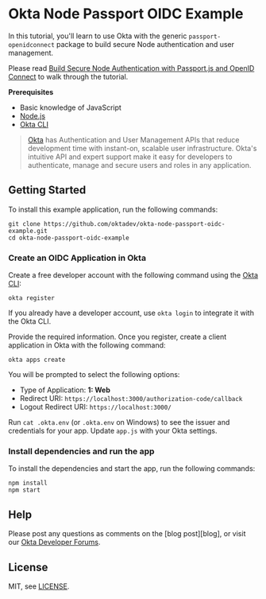# Okta Node Passport OIDC Example

In this tutorial, you'll learn to use Okta with the generic `passport-openidconnect` package to build secure Node authentication and user management.

Please read [Build Secure Node Authentication with Passport.js and OpenID Connect](https://developer.okta.com/blog/2018/05/18/node-authentication-with-passport-and-oidc) to walk through the tutorial.

**Prerequisites**

- Basic knowledge of JavaScript
- [Node.js](https://nodejs.org/en/)
- [Okta CLI](https://cli.okta.com/)

> [Okta](https://developer.okta.com/) has Authentication and User Management APIs that reduce development time with instant-on, scalable user infrastructure. Okta's intuitive API and expert support make it easy for developers to authenticate, manage and secure users and roles in any application.

## Getting Started

To install this example application, run the following commands:
```
git clone https://github.com/oktadev/okta-node-passport-oidc-example.git
cd okta-node-passport-oidc-example
```

### Create an OIDC Application in Okta

Create a free developer account with the following command using the [Okta CLI](https://cli.okta.com):

```shell
okta register
```

If you already have a developer account, use `okta login` to integrate it with the Okta CLI.

Provide the required information. Once you register, create a client application in Okta with the following command:

```shell
okta apps create
```

You will be prompted to select the following options:
- Type of Application: **1: Web**
- Redirect URI: `https://localhost:3000/authorization-code/callback`
- Logout Redirect URI: `https://localhost:3000/`

Run `cat .okta.env` (or `.okta.env` on Windows) to see the issuer and credentials for your app. Update `app.js` with your Okta settings.


### Install dependencies and run the app

To install the dependencies and start the app, run the following commands:
```
npm install
npm start
```

## Help

Please post any questions as comments on the [blog post][blog], or visit our [Okta Developer Forums](https://devforum.okta.com/).

## License

MIT, see [LICENSE](LICENSE).
